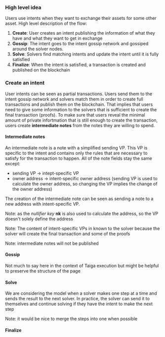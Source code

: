 ### High level idea
Users use intents when they want to exchange their assets for some other asset. High level description of the flow:
1. **Create**: User creates an intent publishing the information of what they have and what they want to get in exchange
2. **Gossip**: The intent goes to the intent gossip network and gossiped around the solver nodes.
3. **Solve**: Solvers find matching intents and update the intent until it is fully satisfied
4. **Finalize**: When the intent is satisfied, a transaction is created and published on the blockchain

### Create an intent
User intents can be seen as partial transactions. Users send them to the intent gossip network and solvers match them in order to create full transactions and publish them on the blockchain. That implies that users need to give some information to the solvers that is sufficient to create the final transaction (proofs). To make sure that users reveal the minimal amount of private infortmation that is still enough to create the transaction, users create **intermediate notes** from the notes they are willing to spend.

#### Intermediate notes
An intermediate note is a note with a simplified sending VP. This VP is specific to the intent and contains only the rules that are necessary to satisfy for the transaction to happen. All of the note fields stay the same except:
- sending VP -> intept-specific VP
- owner address -> intent-specific owner address (sending VP is used to calculate the owner address, so changing the VP implies the change of the owner address)

The creation of the intermediate note can be seen as sending a note to a new address with intent-specific VP.

Note: as the *nullifier key* **nk** is also used to calculate the address, so the VP doesn't solely define the address

Note: The content of intent-specific VPs in known to the solver because the solver will create the final transaction and some of the proofs

Note: intermediate notes will not be published

#### Gossip
Not much to say here in the context of Taiga execution but might be helpful to preserve the structure of the page

#### Solve
We are considering the model when a solver makes one step at a time and sends the result to the next solver. In practice, the solver can send it to themselves and continue solving if they have the intent to make the next step

Note: it would be nice to merge the steps into one when possible


#### Finalize
